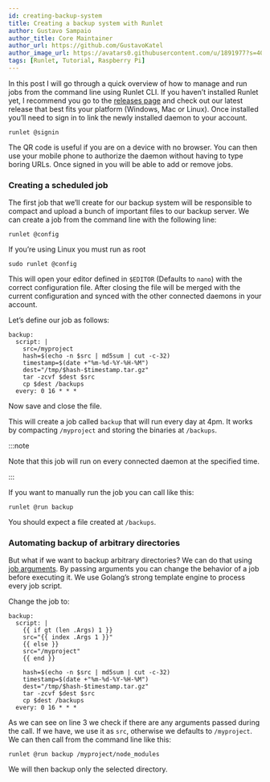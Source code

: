```yaml
---
id: creating-backup-system
title: Creating a backup system with Runlet
author: Gustavo Sampaio
author_title: Core Maintainer
author_url: https://github.com/GustavoKatel
author_image_url: https://avatars0.githubusercontent.com/u/1891977?s=400&u=e33fb29ed6517d25974098a828720bd860b5ce5c&v=4
tags: [Runlet, Tutorial, Raspberry Pi]
---
```


In this post I will go through a quick overview of how to manage and run jobs from the command line using Runlet CLI. If you haven’t installed Runlet yet, I recommend you go to the [releases page](https://github.com/runletapp/runlet/releases/) and check out our latest release that best fits your platform (Windows, Mac or Linux). Once installed you’ll need to sign in to link the newly installed daemon to your account.

<!--truncate-->

```shell
runlet @signin
```

The QR code is useful if you are on a device with no browser. You can then use your mobile phone to authorize the daemon without having to type boring URLs. Once signed in you will be able to add or remove jobs.

### Creating a scheduled job

The first job that we’ll create for our backup system will be responsible to compact and upload a bunch of important files to our backup server. We can create a job from the command line with the following line:

```shell
runlet @config
```

If you’re using Linux you must run as root

```shell
sudo runlet @config
```

This will open your editor defined in `$EDITOR` (Defaults to `nano`) with the correct configuration file. After closing the file will be merged with the current configuration and synced with the other connected daemons in your account.

Let’s define our job as follows:

```shell
backup:
  script: |
    src=/myproject
    hash=$(echo -n $src | md5sum | cut -c-32)
    timestamp=$(date +"%m-%d-%Y-%H-%M")
    dest="/tmp/$hash-$timestamp.tar.gz"
    tar -zcvf $dest $src
    cp $dest /backups
  every: 0 16 * * *
```

Now save and close the file.

This will create a job called `backup` that will run every day at 4pm. It works by compacting `/myproject` and storing the binaries at `/backups`.

:::note

Note that this job will run on every connected daemon at the specified time.

:::

If you want to manually run the job you can call like this:

```shell
runlet @run backup
```

You should expect a file created at `/backups`.

### Automating backup of arbitrary directories

But what if we want to backup arbitrary directories? We can do that using [job arguments](/docs/job/definition). By passing arguments you can change the behavior of a job before executing it. We use Golang’s strong template engine to process every job script.

Change the job to:

```shell
backup:
  script: |
    {{ if gt (len .Args) 1 }}
    src="{{ index .Args 1 }}"
    {{ else }}
    src="/myproject"
    {{ end }}

    hash=$(echo -n $src | md5sum | cut -c-32)
    timestamp=$(date +"%m-%d-%Y-%H-%M")
    dest="/tmp/$hash-$timestamp.tar.gz"
    tar -zcvf $dest $src
    cp $dest /backups
  every: 0 16 * * *
```

As we can see on line 3 we check if there are any arguments passed during the call. If we have, we use it as `src`, otherwise we defaults to `/myproject`. We can then call from the command line like this:

```shell
runlet @run backup /myproject/node_modules
```

We will then backup only the selected directory.
